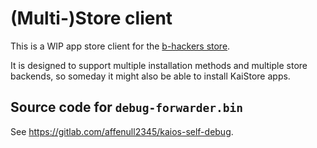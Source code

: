 # (Multi-)Store client

This is a WIP app store client for the
[b-hackers store](https://gitlab.com/banana-hackers/store-db).

It is designed to support multiple installation methods and multiple store
backends, so someday it might also be able to install KaiStore apps.

## Source code for `debug-forwarder.bin`

See <https://gitlab.com/affenull2345/kaios-self-debug>.
